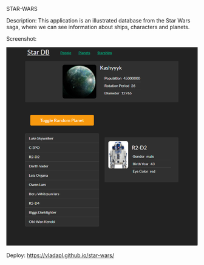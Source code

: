 STAR-WARS

Description: This application is an illustrated database from the Star Wars saga, where we can see information about ships, characters and planets.

Screenshot:

![](https://github.com/VladaPL/star-wars/raw/master/src/images/readme-img.png)

Deploy: https://vladapl.github.io/star-wars/
